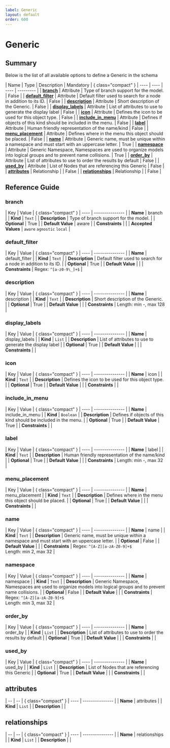 ```yaml
---
label: Generic
layout: default
order: 600
---
```




# Generic

## Summary

Below is the list of all available options to define a Generic in the schema

| Name | Type | Description | Mandatory | { class="compact" }
| ---- | ---- | ---- | --------- |
| [**branch**](#branch) | Attribute | Type of branch support for the model. | False |
| [**default_filter**](#default_filter) | Attribute | Default filter used to search for a node in addition to its ID. | False |
| [**description**](#description) | Attribute | Short description of the Generic. | False |
| [**display_labels**](#display_labels) | Attribute | List of attributes to use to generate the display label | False |
| [**icon**](#icon) | Attribute | Defines the icon to be used for this object type. | False |
| [**include_in_menu**](#include_in_menu) | Attribute | Defines if objects of this kind should be included in the menu. | False |
| [**label**](#label) | Attribute | Human friendly representation of the name/kind | False |
| [**menu_placement**](#menu_placement) | Attribute | Defines where in the menu this object should be placed. | False |
| [**name**](#name) | Attribute | Generic name, must be unique within a namespace and must start with an uppercase letter. | True |
| [**namespace**](#namespace) | Attribute | Generic Namespace, Namespaces are used to organize models into logical groups and to prevent name collisions. | True |
| [**order_by**](#order_by) | Attribute | List of attributes to use to order the results by default | False |
| [**used_by**](#used_by) | Attribute | List of Nodes that are referencing this Generic | False |
| [**attributes**](#attributes) | Relationship |  | False |
| [**relationships**](#relationships) | Relationship |  | False |

## Reference Guide
### branch

| Key | Value | { class="compact" }
| ---- | --------------- |
| **Name** | branch |
| **Kind** | `Text` |
| **Description** | Type of branch support for the model. |
| **Optional** | True |
| **Default Value** | aware |
| **Constraints** |  |
| **Accepted Values** | `aware` `agnostic` `local`  |

### default_filter

| Key | Value | { class="compact" }
| ---- | --------------- |
| **Name** | default_filter |
| **Kind** | `Text` |
| **Description** | Default filter used to search for a node in addition to its ID. |
| **Optional** | True |
| **Default Value** |  |
| **Constraints** |  Regex: `^[a-z0-9\_]+$` |


### description

| Key | Value | { class="compact" }
| ---- | --------------- |
| **Name** | description |
| **Kind** | `Text` |
| **Description** | Short description of the Generic. |
| **Optional** | True |
| **Default Value** |  |
| **Constraints** |  Length: min -, max 128 |


### display_labels

| Key | Value | { class="compact" }
| ---- | --------------- |
| **Name** | display_labels |
| **Kind** | `List` |
| **Description** | List of attributes to use to generate the display label |
| **Optional** | True |
| **Default Value** |  |
| **Constraints** |  |


### icon

| Key | Value | { class="compact" }
| ---- | --------------- |
| **Name** | icon |
| **Kind** | `Text` |
| **Description** | Defines the icon to be used for this object type. |
| **Optional** | True |
| **Default Value** |  |
| **Constraints** |  |


### include_in_menu

| Key | Value | { class="compact" }
| ---- | --------------- |
| **Name** | include_in_menu |
| **Kind** | `Boolean` |
| **Description** | Defines if objects of this kind should be included in the menu. |
| **Optional** | True |
| **Default Value** | True |
| **Constraints** |  |


### label

| Key | Value | { class="compact" }
| ---- | --------------- |
| **Name** | label |
| **Kind** | `Text` |
| **Description** | Human friendly representation of the name/kind |
| **Optional** | True |
| **Default Value** |  |
| **Constraints** |  Length: min -, max 32 |


### menu_placement

| Key | Value | { class="compact" }
| ---- | --------------- |
| **Name** | menu_placement |
| **Kind** | `Text` |
| **Description** | Defines where in the menu this object should be placed. |
| **Optional** | True |
| **Default Value** |  |
| **Constraints** |  |


### name

| Key | Value | { class="compact" }
| ---- | --------------- |
| **Name** | name |
| **Kind** | `Text` |
| **Description** | Generic name, must be unique within a namespace and must start with an uppercase letter. |
| **Optional** | False |
| **Default Value** |  |
| **Constraints** |  Regex: `^[A-Z][a-zA-Z0-9]+$`<br> Length: min 2, max 32 |


### namespace

| Key | Value | { class="compact" }
| ---- | --------------- |
| **Name** | namespace |
| **Kind** | `Text` |
| **Description** | Generic Namespace, Namespaces are used to organize models into logical groups and to prevent name collisions. |
| **Optional** | False |
| **Default Value** |  |
| **Constraints** |  Regex: `^[A-Z][a-zA-Z0-9]+$`<br> Length: min 3, max 32 |


### order_by

| Key | Value | { class="compact" }
| ---- | --------------- |
| **Name** | order_by |
| **Kind** | `List` |
| **Description** | List of attributes to use to order the results by default |
| **Optional** | True |
| **Default Value** |  |
| **Constraints** |  |


### used_by

| Key | Value | { class="compact" }
| ---- | --------------- |
| **Name** | used_by |
| **Kind** | `List` |
| **Description** | List of Nodes that are referencing this Generic |
| **Optional** | True |
| **Default Value** |  |
| **Constraints** |  |



## attributes

| -- | -- | { class="compact" }
| ---- | --------------- |
| **Name** | attributes |
| **Kind** | `List` |
| **Description** |  |

## relationships

| -- | -- | { class="compact" }
| ---- | --------------- |
| **Name** | relationships |
| **Kind** | `List` |
| **Description** |  |

